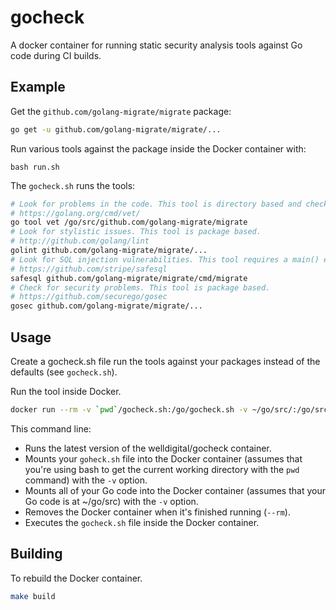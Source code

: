 # gocheck

A docker container for running static security analysis tools against Go code during CI builds.

## Example

Get the `github.com/golang-migrate/migrate` package:

```bash
go get -u github.com/golang-migrate/migrate/...
```

Run various tools against the package inside the Docker container with:

```
bash run.sh
```

The `gocheck.sh` runs the tools:

```bash
# Look for problems in the code. This tool is directory based and checks all subdirectories.
# https://golang.org/cmd/vet/
go tool vet /go/src/github.com/golang-migrate/migrate
# Look for stylistic issues. This tool is package based.
# http://github.com/golang/lint
golint github.com/golang-migrate/migrate/...
# Look for SQL injection vulnerabilities. This tool requires a main() entrypoint as the input package.
# https://github.com/stripe/safesql
safesql github.com/golang-migrate/migrate/cmd/migrate
# Check for security problems. This tool is package based.
# https://github.com/securego/gosec
gosec github.com/golang-migrate/migrate/...
```

## Usage

Create a gocheck.sh file run the tools against your packages instead of the defaults (see `gocheck.sh`).

Run the tool inside Docker.

```bash
docker run --rm -v `pwd`/gocheck.sh:/go/gocheck.sh -v ~/go/src/:/go/src welldigital/gocheck:latest
```

This command line:

* Runs the latest version of the welldigital/gocheck container.
* Mounts your `goheck.sh` file into the Docker container (assumes that you're using bash to get the current working directory with the `pwd` command) with the `-v` option.
* Mounts all of your Go code into the Docker container (assumes that your Go code is at ~/go/src) with the `-v` option.
* Removes the Docker container when it's finished running (`--rm`).
* Executes the `gocheck.sh` file inside the Docker container.

## Building

To rebuild the Docker container.

```bash
make build
```